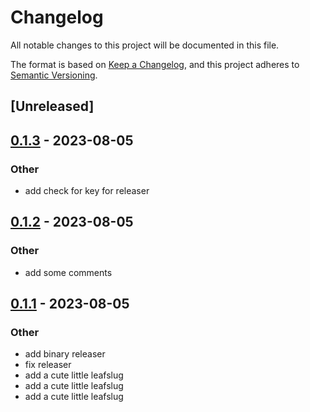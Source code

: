 # Changelog
All notable changes to this project will be documented in this file.

The format is based on [Keep a Changelog](https://keepachangelog.com/en/1.0.0/),
and this project adheres to [Semantic Versioning](https://semver.org/spec/v2.0.0.html).

## [Unreleased]

## [0.1.3](https://github.com/prmadev/leafslug/compare/v0.1.2...v0.1.3) - 2023-08-05

### Other
- add check for key for releaser

## [0.1.2](https://github.com/prmadev/leafslug/compare/v0.1.1...v0.1.2) - 2023-08-05

### Other
- add some comments

## [0.1.1](https://github.com/prmadev/leafslug/compare/v0.1.0...v0.1.1) - 2023-08-05

### Other
- add binary releaser
- fix releaser
- add a cute little leafslug
- add a cute little leafslug
- add a cute little leafslug
